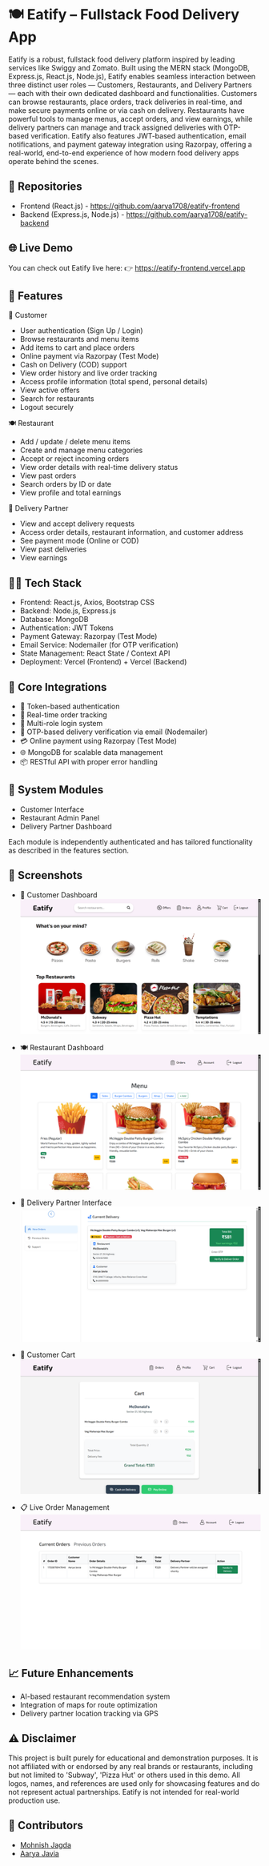 # 🍽️ Eatify – Fullstack Food Delivery App

Eatify is a robust, fullstack food delivery platform inspired by leading services like Swiggy and Zomato. Built using the MERN stack (MongoDB, Express.js, React.js, Node.js), Eatify enables seamless interaction between three distinct user roles — Customers, Restaurants, and Delivery Partners — each with their own dedicated dashboard and functionalities. Customers can browse restaurants, place orders, track deliveries in real-time, and make secure payments online or via cash on delivery. Restaurants have powerful tools to manage menus, accept orders, and view earnings, while delivery partners can manage and track assigned deliveries with OTP-based verification. Eatify also features JWT-based authentication, email notifications, and payment gateway integration using Razorpay, offering a real-world, end-to-end experience of how modern food delivery apps operate behind the scenes.

## 🔗 Repositories
 - Frontend (React.js) - https://github.com/aarya1708/eatify-frontend
 - Backend (Express.js, Node.js) - https://github.com/aarya1708/eatify-backend

## 🌐 Live Demo
You can check out Eatify live here:
👉 https://eatify-frontend.vercel.app

## 🚀 Features

👤 Customer
 - User authentication (Sign Up / Login)
 - Browse restaurants and menu items
 - Add items to cart and place orders
 - Online payment via Razorpay (Test Mode)
 - Cash on Delivery (COD) support
 - View order history and live order tracking
 - Access profile information (total spend, personal details)
 - View active offers
 - Search for restaurants
 - Logout securely

🍽️ Restaurant
 - Add / update / delete menu items
 - Create and manage menu categories
 - Accept or reject incoming orders
 - View order details with real-time delivery status
 - View past orders
 - Search orders by ID or date
 - View profile and total earnings

🛵 Delivery Partner
 - View and accept delivery requests
 - Access order details, restaurant information, and customer address
 - See payment mode (Online or COD)
 - View past deliveries
 - View earnings

## 🧑‍💻 Tech Stack

 - Frontend: React.js, Axios, Bootstrap CSS
 - Backend: Node.js, Express.js
 - Database: MongoDB
 - Authentication: JWT Tokens
 - Payment Gateway: Razorpay (Test Mode)
 - Email Service: Nodemailer (for OTP verification)
 - State Management: React State / Context API
 - Deployment: Vercel (Frontend) + Vercel (Backend)

## 🔧 Core Integrations

 - 🔐 Token-based authentication
 - 🔄 Real-time order tracking
 - 🛂 Multi-role login system
 - 📧 OTP-based delivery verification via email (Nodemailer)
 - 💳 Online payment using Razorpay (Test Mode)
 - 🌐 MongoDB for scalable data management
 - 📦 RESTful API with proper error handling

## 🧩 System Modules

 - Customer Interface
 - Restaurant Admin Panel
 - Delivery Partner Dashboard

Each module is independently authenticated and has tailored functionality as described in the features section.

## 📸 Screenshots

 - 👤 Customer Dashboard
![Customer Dashboard](./screenshots/customer-dashboard.png)

 - 🍽️ Restaurant Dashboard
![Restaurant Home Page](./screenshots/restaurant-dashboard.png)

 - 🚴 Delivery Partner Interface
![Delivery Partner Home Page](./screenshots/delivery-partner-home.png)

 - 🛒 Customer Cart
![Customer Cart](./screenshots/customer-cart.png)

- 📋 Live Order Management
![Restaurant Orders](./screenshots/restaurant-orders.png)

## 📈 Future Enhancements

 - AI-based restaurant recommendation system
 - Integration of maps for route optimization
 - Delivery partner location tracking via GPS

## ⚠️ Disclaimer

This project is built purely for educational and demonstration purposes.
It is not affiliated with or endorsed by any real brands or restaurants, including but not limited to 'Subway', 'Pizza Hut' or others used in this demo.
All logos, names, and references are used only for showcasing features and do not represent actual partnerships.
Eatify is not intended for real-world production use.

## 👥 Contributors

 - [Mohnish Jagda](https://github.com/mohnish-jagda)
 - [Aarya Javia](https://github.com/aarya1708)
